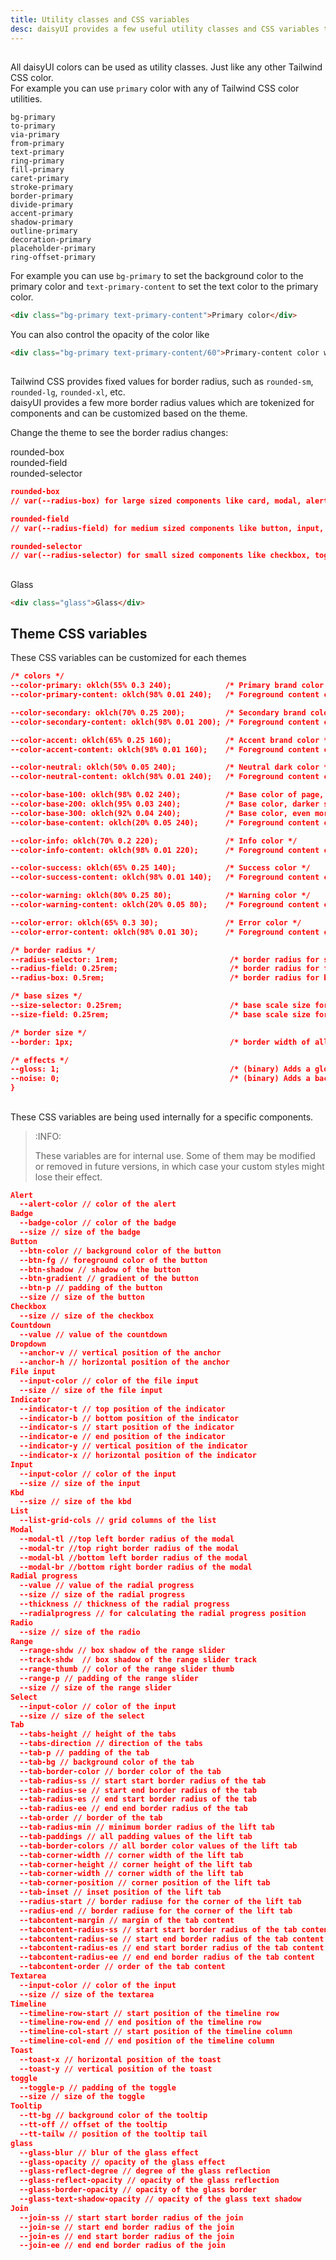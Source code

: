 ```yaml
---
title: Utility classes and CSS variables
desc: daisyUI provides a few useful utility classes and CSS variables to help you use the library more effectively.
---
```


<script>
  import Translate from "$components/Translate.svelte"
</script>

## <Translate text="Color utility classes" />

All daisyUI colors can be used as utility classes. Just like any other Tailwind CSS color.  
For example you can use `primary` color with any of Tailwind CSS color utilities.

```
bg-primary
to-primary
via-primary
from-primary
text-primary
ring-primary
fill-primary
caret-primary
stroke-primary
border-primary
divide-primary
accent-primary
shadow-primary
outline-primary
decoration-primary
placeholder-primary
ring-offset-primary
```
For example you can use `bg-primary` to set the background color to the primary color and `text-primary-content` to set the text color to the primary color.

```html
<div class="bg-primary text-primary-content">Primary color</div>
```
You can also control the opacity of the color like

```html
<div class="bg-primary text-primary-content/60">Primary-content color with 60% opacity</div>
```

## <Translate text="Border radius" />

Tailwind CSS provides fixed values for border radius, such as `rounded-sm`, `rounded-lg`, `rounded-xl`, etc.  
daisyUI provides a few more border radius values which are tokenized for components and can be customized based on the theme.

Change the theme to see the border radius changes:

<div class="grid sm:grid-cols-3 gap-4">
  <div class="grid place-content-center text-xs py-10 bg-base-content text-base-100 rounded-box">rounded-box</div>
  <div class="grid place-content-center text-xs py-10 bg-base-content text-base-100 rounded-field">rounded-field</div>
  <div class="grid place-content-center text-xs py-10 bg-base-content text-base-100 rounded-selector">rounded-selector</div>
</div>

```json
rounded-box     
// var(--radius-box) for large sized components like card, modal, alert, etc.

rounded-field   
// var(--radius-field) for medium sized components like button, input, select, tab, etc.

rounded-selector
// var(--radius-selector) for small sized components like checkbox, toggle, badge, etc.
```

## <Translate text="Glass" />

<Translate text="These glass class to give elements a matte glass effect" />

<div class="rounded-box p-10 " style="background-image: url(https://img.daisyui.com/images/stock/photo-1507358522600-9f71e620c44e.webp);">
<div class="glass h-40 rounded-box grid place-content-center">Glass</div>
</div>

```html
<div class="glass">Glass</div>
```

## Theme CSS variables

These CSS variables can be customized for each themes

```json
/* colors */
--color-primary: oklch(55% 0.3 240);            /* Primary brand color */
--color-primary-content: oklch(98% 0.01 240);   /* Foreground content color to use on primary color */

--color-secondary: oklch(70% 0.25 200);         /* Secondary brand color */
--color-secondary-content: oklch(98% 0.01 200); /* Foreground content color to use on secondary color */

--color-accent: oklch(65% 0.25 160);            /* Accent brand color */
--color-accent-content: oklch(98% 0.01 160);    /* Foreground content color to use on accent color */

--color-neutral: oklch(50% 0.05 240);           /* Neutral dark color */
--color-neutral-content: oklch(98% 0.01 240);   /* Foreground content color to use on neutral color */

--color-base-100: oklch(98% 0.02 240);          /* Base color of page, used for blank backgrounds */
--color-base-200: oklch(95% 0.03 240);          /* Base color, darker shade */
--color-base-300: oklch(92% 0.04 240);          /* Base color, even more darker shade */
--color-base-content: oklch(20% 0.05 240);      /* Foreground content color to use on base color */

--color-info: oklch(70% 0.2 220);               /* Info color */
--color-info-content: oklch(98% 0.01 220);      /* Foreground content color to use on info color */

--color-success: oklch(65% 0.25 140);           /* Success color */
--color-success-content: oklch(98% 0.01 140);   /* Foreground content color to use on success color */

--color-warning: oklch(80% 0.25 80);            /* Warning color */
--color-warning-content: oklch(20% 0.05 80);    /* Foreground content color to use on warning color */

--color-error: oklch(65% 0.3 30);               /* Error color */
--color-error-content: oklch(98% 0.01 30);      /* Foreground content color to use on error color */

/* border radius */
--radius-selector: 1rem;                         /* border radius for selectors. like checkbox, toggle, badge, etc */
--radius-field: 0.25rem;                         /* border radius for fields. like input, select, tab, etc */
--radius-box: 0.5rem;                            /* border radius for boxes. like card, modal, alert, etc */

/* base sizes */
--size-selector: 0.25rem;                        /* base scale size for selectors. like checkbox, toggle, badge, etc */
--size-field: 0.25rem;                           /* base scale size for fields. like input, select, tab, etc */

/* border size */
--border: 1px;                                   /* border width of all components */

/* effects */
--gloss: 1;                                      /* (binary) Adds a gloss effect for relevant components */
--noise: 0;                                      /* (binary) Adds a background noise effect for relevant components */
}
```

## <Translate text="Component specific CSS variables" />

These CSS variables are being used internally for a specific components.

> :INFO: 
> 
> These variables are for internal use. Some of them may be modified or removed in future versions, in which case your custom styles might lose their effect.

```json
Alert
  --alert-color // color of the alert
Badge
  --badge-color // color of the badge
  --size // size of the badge
Button
  --btn-color // background color of the button
  --btn-fg // foreground color of the button
  --btn-shadow // shadow of the button
  --btn-gradient // gradient of the button
  --btn-p // padding of the button
  --size // size of the button
Checkbox
  --size // size of the checkbox
Countdown
  --value // value of the countdown
Dropdown
  --anchor-v // vertical position of the anchor
  --anchor-h // horizontal position of the anchor
File input
  --input-color // color of the file input
  --size // size of the file input
Indicator
  --indicator-t // top position of the indicator
  --indicator-b // bottom position of the indicator
  --indicator-s // start position of the indicator
  --indicator-e // end position of the indicator
  --indicator-y // vertical position of the indicator
  --indicator-x // horizontal position of the indicator
Input
  --input-color // color of the input
  --size // size of the input
Kbd
  --size // size of the kbd
List
  --list-grid-cols // grid columns of the list
Modal
  --modal-tl //top left border radius of the modal
  --modal-tr //top right border radius of the modal
  --modal-bl //bottom left border radius of the modal
  --modal-br //bottom right border radius of the modal
Radial progress
  --value // value of the radial progress
  --size // size of the radial progress
  --thickness // thickness of the radial progress
  --radialprogress // for calculating the radial progress position
Radio
  --size // size of the radio
Range
  --range-shdw // box shadow of the range slider
  --track-shdw  // box shadow of the range slider track
  --range-thumb // color of the range slider thumb
  --range-p // padding of the range slider
  --size // size of the range slider
Select
  --input-color // color of the input
  --size // size of the select
Tab
  --tabs-height // height of the tabs
  --tabs-direction // direction of the tabs
  --tab-p // padding of the tab
  --tab-bg // background color of the tab
  --tab-border-color // border color of the tab
  --tab-radius-ss // start start border radius of the tab
  --tab-radius-se // start end border radius of the tab
  --tab-radius-es // end start border radius of the tab
  --tab-radius-ee // end end border radius of the tab
  --tab-order // border of the tab
  --tab-radius-min // minimum border radius of the lift tab
  --tab-paddings // all padding values of the lift tab
  --tab-border-colors // all border color values of the lift tab
  --tab-corner-width // corner width of the lift tab
  --tab-corner-height // corner height of the lift tab
  --tab-corner-width // corner width of the lift tab
  --tab-corner-position // corner position of the lift tab
  --tab-inset // inset position of the lift tab
  --radius-start // border radiuse for the corner of the lift tab
  --radius-end // border radiuse for the corner of the lift tab
  --tabcontent-margin // margin of the tab content
  --tabcontent-radius-ss // start start border radius of the tab content
  --tabcontent-radius-se // start end border radius of the tab content
  --tabcontent-radius-es // end start border radius of the tab content
  --tabcontent-radius-ee // end end border radius of the tab content
  --tabcontent-order // order of the tab content
Textarea
  --input-color // color of the input
  --size // size of the textarea
Timeline
  --timeline-row-start // start position of the timeline row
  --timeline-row-end // end position of the timeline row
  --timeline-col-start // start position of the timeline column
  --timeline-col-end // end position of the timeline column
Toast
  --toast-x // horizontal position of the toast
  --toast-y // vertical position of the toast
toggle
  --toggle-p // padding of the toggle
  --size // size of the toggle
Tooltip
  --tt-bg // background color of the tooltip
  --tt-off // offset of the tooltip
  --tt-tailw // position of the tooltip tail
glass
  --glass-blur // blur of the glass effect
  --glass-opacity // opacity of the glass effect
  --glass-reflect-degree // degree of the glass reflection
  --glass-reflect-opacity // opacity of the glass reflection
  --glass-border-opacity // opacity of the glass border
  --glass-text-shadow-opacity // opacity of the glass text shadow
Join
  --join-ss // start start border radius of the join
  --join-se // start end border radius of the join
  --join-es // end start border radius of the join
  --join-ee // end end border radius of the join
```
